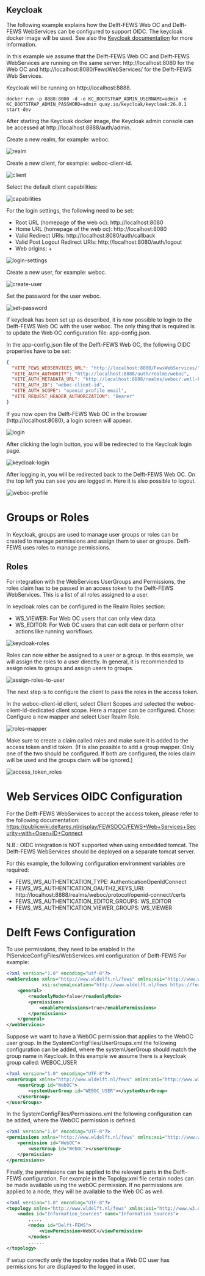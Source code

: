 ## Keycloak

The following example explains how the Delft-FEWS Web OC and Delft-FEWS WebServices can be configured to support OIDC.
The keycloak docker image will be used.
See also the [Keycloak documentation](https://www.keycloak.org/getting-started/getting-started-docker) for more information.

In this example we assume that the Delft-FEWS Web OC and Delft-FEWS WebServices are running on the same server:
http://localhost:8080 for the Web OC and http://localhost:8080/FewsWebServices/ for the Delft-FEWS Web Services.

Keycloak will be running on http://localhost:8888.

```commandline
docker run -p 8888:8080 -d -e KC_BOOTSTRAP_ADMIN_USERNAME=admin -e KC_BOOTSTRAP_ADMIN_PASSWORD=admin quay.io/keycloak/keycloak:26.0.1 start-dev
```

After starting the Keycloak docker image, the Keycloak admin console can be accessed at http://localhost:8888/auth/admin.

Create a new realm, for example: weboc.

![realm](./realm-weboc.png)

Create a new client, for example: weboc-client-id.

![client](./create-client.png)

Select the default client capabilities:

![capabilities](./client-capabilities.png)

For the login settings, the following need to be set:

- Root URL (homepage of the web oc): http://localhost:8080
- Home URL (homepage of the web oc): http://localhost:8080
- Valid Redirect URIs: http://localhost:8080/auth/callback
- Valid Post Logout Redirect URIs: http://localhost:8080/auth/logout
- Web origins: +

![login-settings](./login-settings.png)


Create a new user, for example: weboc.

![create-user](./create-user.png)

Set the password for the user weboc.

![set-password](./create-password.png)

If keycloak has been set up as described, it is now possible to login to the Delft-FEWS Web OC with the user weboc.
The only thing that is required is to update the Web OC configuration file: app-config.json.

In the app-config.json file of the Delft-FEWS Web OC, the following OIDC properties have to be set:

```json
{
  "VITE_FEWS_WEBSERVICES_URL": "http://localhost:8080/FewsWebServices/",
  "VITE_AUTH_AUTHORITY": "http://localhost:8888/auth/realms/weboc",
  "VITE_AUTH_METADATA_URL": "http://localhost:8888/realms/weboc/.well-known/openid-configuration",
  "VITE_AUTH_ID": "weboc-client-id",
  "VITE_AUTH_SCOPE": "openid profile email",
  "VITE_REQUEST_HEADER_AUTHORIZATION": "Bearer"
}
```

If you now open the Delft-FEWS Web OC in the browser (http://localhost:8080), a login screen will appear.

![login](./weboc-login.png)

After clicking the login button, you will be redirected to the Keycloak login page.

![keycloak-login](./keycloak-login.png)

After logging in, you will be redirected back to the Delft-FEWS Web OC.
On the top left you can see you are logged in. Here it is also possible to logout.

![weboc-profile](./weboc-profile.png)


# Groups or Roles

In Keycloak, groups are used to manage user groups or roles can be created to manage permissions and assign them to user or groups.
Delft-FEWS uses roles to manage permissions.

## Roles

For integration with the WebServices UserGroups and Permissions, the roles claim has to be passed in an access token to the Delft-FEWS WebServices. This is a list of all roles assigned to a user.

In keycloak roles can be configured in the Realm Roles section:

- WS_VIEWER: For Web OC users that can only view data.
- WS_EDITOR: For Web OC users that can edit data or perform other actions like running workflows.

![keycloak-roles](./keycload-roles.png)

Roles can now either be assigned to a user or a group. In this example, we will assign the roles to a user directly. In general, it is recommended to assign roles to groups and assign users to groups.

![assign-roles-to-user](./assign-roles-to-user.png)

The next step is to configure the client to pass the roles in the access token.

In the weboc-client-id client, select Client Scopes and selected the weboc-client-id-dedicated client scope.
Here a mapper can be configured.
Chose: Configure a new mapper and select User Realm Role.

![roles-mapper](./roles-mapper.png)

Make sure to create a claim called roles and make sure it is added to the access token and id token.
(If is also possible to add a group mapper. Only one of the two should be configured. If both are configured, the roles claim will be used and the groups claim will be ignored.)

![access_token_roles](./access_token_roles.png)

# Web Services OIDC Configuration

For the Delft-FEWS WebServices to accept the access token, please refer to the following documentation:
https://publicwiki.deltares.nl/display/FEWSDOC/FEWS+Web+Services+Security+with+Open+ID+Connect

N.B.: OIDC integration is NOT supported when using embedded tomcat. The Delft-FEWS WebServices should be deployed on a separate tomcat server.

For this example, the following configuration environment variables are required:

- FEWS_WS_AUTHENTICATION_TYPE: AuthenticationOpenIdConnect
- FEWS_WS_AUTHENTICATION_OAUTH2_KEYS_URI: http://localhost:8888/realms/weboc/protocol/openid-connect/certs
- FEWS_WS_AUTHENTICATION_EDITOR_GROUPS: WS_EDITOR 
- FEWS_WS_AUTHENTICATION_VIEWER_GROUPS: WS_VIEWER

# Delft Fews Configuration

To use permissions, they need to be enabled in the PiServiceConfigFiles/WebServices.xml configuration of Delft-FEWS
For example:

```xml
<?xml version="1.0" encoding="utf-8"?>
<webServices xmlns="http://www.wldelft.nl/fews" xmlns:xsi="http://www.w3.org/2001/XMLSchema-instance"
			 xsi:schemaLocation="http://www.wldelft.nl/fews https://fewsdocs.deltares.nl/schemas/version1.0/webServices.xsd">
	<general>
        <readonlyMode>false</readonlyMode>
		<permissions>
			<enablePermissions>true</enablePermissions>
		</permissions>
	</general>
</webServices>
```

Suppose we want to have a WebOC permission that applies to the WebOC user group. In the SystemConfigFiles/UserGroups.xml the following configuration can be added, where the systemUserGroup should match the group name in Keycloak.
In this example we assume there is a keycloak group called: WEBOC_USER

```xml
<?xml version="1.0" encoding="UTF-8"?>
<userGroups xmlns="http://www.wldelft.nl/fews" xmlns:xsi="http://www.w3.org/2001/XMLSchema-instance" xsi:schemaLocation="http://www.wldelft.nl/fews https://fewsdocs.deltares.nl/schemas/version1.0/userGroups.xsd">
    <userGroup id="WebOC">
        <systemUserGroup id="WEBOC_USER"></systemUserGroup>
    </userGroup>
</userGroups>
```

In the SystemConfigFiles/Permissions.xml the following configuration can be added, where the WebOC permission is defined.

```xml
<?xml version="1.0" encoding="UTF-8"?>
<permissions xmlns="http://www.wldelft.nl/fews" xmlns:xsi="http://www.w3.org/2001/XMLSchema-instance" xsi:schemaLocation="http://www.wldelft.nl/fews https://fewsdocs.deltares.nl/schemas/version1.0/permissions.xsd">
	<permission id="WebOC">
		<userGroup id="WebOC"></userGroup>
	</permission>
</permissions>

```

Finally, the permissions can be applied to the relevant parts in the Delft-FEWS configuration. For example in the Topolgy.xml file certain nodes can be made available using the webOC permission.
If no permissions are applied to a node, they will be available to the Web OC as well.

```xml
<?xml version="1.0" encoding="UTF-8"?>
<topology xmlns="http://www.wldelft.nl/fews" xmlns:xsi="http://www.w3.org/2001/XMLSchema-instance" xsi:schemaLocation="http://www.wldelft.nl/fews https://fewsdocs.deltares.nl/schemas/version1.0/topology.xsd">
	<nodes id="Information_Sources" name="Information Sources">
        .....    
		<nodes id="Delft-FEWS">
			<viewPermission>WebOC</viewPermission>
		</nodes>
        ......
</topology>
``` 

If setup correctly only the topoloy nodes that a Web OC user has permissions for are displayed to the logged in user.